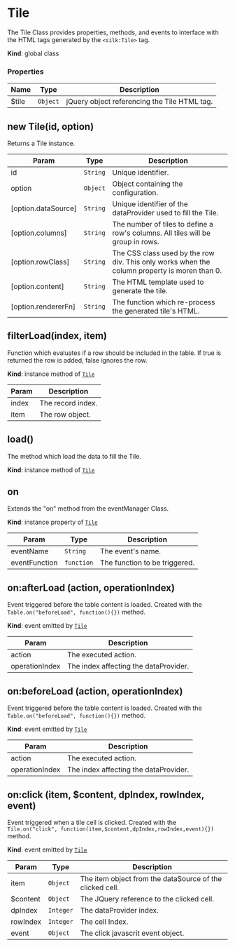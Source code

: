 # Tile
The Tile Class provides properties, methods, and events to interface with the HTML tags generated by  the ```<silk:Tile>``` tag.

**Kind**: global class  
### Properties

| Name | Type | Description |
| --- | --- | --- |
| $tile | <code>Object</code> | jQuery object referencing the Tile HTML tag. |



<a name="new_Tile_new"></a>

## new Tile(id, option)
Returns a Tile instance.


| Param | Type | Description |
| --- | --- | --- |
| id | <code>String</code> | Unique identifier. |
| option | <code>Object</code> | Object containing the configuration. |
| [option.dataSource] | <code>String</code> | Unique identifier of the dataProvider used to fill the Tile. |
| [option.columns] | <code>String</code> | The number of tiles to define a row's columns. All tiles will be group in rows. |
| [option.rowClass] | <code>String</code> | The CSS class used by the row div. This only works when the column property is moren than 0. |
| [option.content] | <code>String</code> | The HTML template used to generate the tile. |
| [option.rendererFn] | <code>String</code> | The function which re-process the generated tile's HTML. |

<a name="Tile+filterLoad"></a>

## filterLoad(index, item)
Function which evaluates if a row should be included in the table.
If true is returned the row is added, false ignores the row.

**Kind**: instance method of [<code>Tile</code>](#Tile)  

| Param | Description |
| --- | --- |
| index | The record index. |
| item | The row object. |

<a name="Tile+load"></a>

## load()
The method which load the data to fill the Tile.

**Kind**: instance method of [<code>Tile</code>](#Tile)  
<a name="Tile+on"></a>

## on
Extends the "on" method from the eventManager Class.

**Kind**: instance property of [<code>Tile</code>](#Tile)  

| Param | Type | Description |
| --- | --- | --- |
| eventName | <code>String</code> | The event's name. |
| eventFunction | <code>function</code> | The function to be triggered. |

<a name="Tile+Event_afterLoad"></a>

## on:afterLoad (action, operationIndex)
Event triggered before the table content is loaded. Created with the ```Table.on("beforeLoad", function(){})``` method.

**Kind**: event emitted by [<code>Tile</code>](#Tile)  

| Param | Description |
| --- | --- |
| action | The executed action. |
| operationIndex | The index affecting the dataProvider. |

<a name="Tile+Event_beforeLoad"></a>

## on:beforeLoad (action, operationIndex)
Event triggered before the table content is loaded. Created with the ```Table.on("beforeLoad", function(){})``` method.

**Kind**: event emitted by [<code>Tile</code>](#Tile)  

| Param | Description |
| --- | --- |
| action | The executed action. |
| operationIndex | The index affecting the dataProvider. |

<a name="Tile+Event_click"></a>

## on:click (item, $content, dpIndex, rowIndex, event)
Event triggered when a tile cell is clicked. Created with the ```Tile.on("click", function(item,$content,dpIndex,rowIndex,event){})``` method.

**Kind**: event emitted by [<code>Tile</code>](#Tile)  

| Param | Type | Description |
| --- | --- | --- |
| item | <code>Object</code> | The item object from the dataSource of the clicked cell. |
| $content | <code>Object</code> | The JQuery reference to the clicked cell. |
| dpIndex | <code>Integer</code> | The dataProvider index. |
| rowIndex | <code>Integer</code> | The cell Index. |
| event | <code>Object</code> | The click javascrit event object. |


